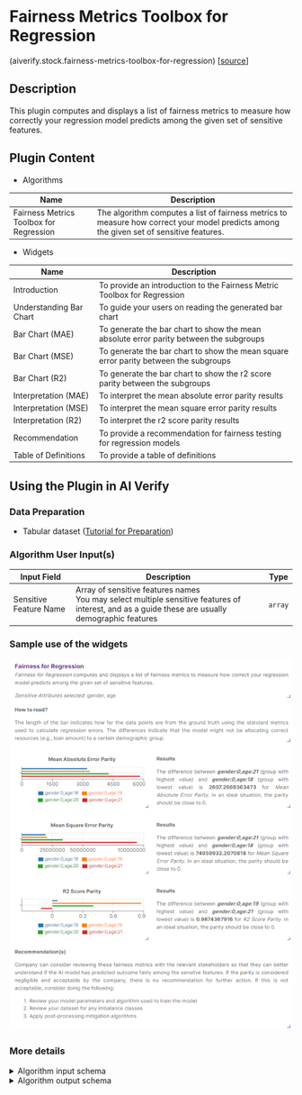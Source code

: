 # Fairness Metrics Toolbox for Regression
(aiverify.stock.fairness-metrics-toolbox-for-regression) [[source](https://github.com/IMDA-BTG/aiverify/tree/main/stock-plugins/aiverify.stock.fairness-metrics-toolbox-for-regression)]

## Description

This plugin computes and displays a list of fairness metrics to measure how correctly your regression model predicts among the given set of sensitive features.



## Plugin Content
- Algorithms
  
| Name                                    | Description                                                                                                                             |
| --------------------------------------- | --------------------------------------------------------------------------------------------------------------------------------------- |
| Fairness Metrics Toolbox for Regression | The algorithm computes a list of fairness metrics to measure how correct your model predicts among the given set of sensitive features. |


- Widgets

| Name                    | Description                                                                            |
| ----------------------- | -------------------------------------------------------------------------------------- |
| Introduction            | To provide an introduction to the Fairness Metric Toolbox for Regression               |
| Understanding Bar Chart | To guide your users on reading the generated bar chart                                |
| Bar Chart (MAE)         | To generate the bar chart to show the mean absolute error parity between the subgroups |
| Bar Chart (MSE)         | To generate the bar chart to show the mean square error parity between the subgroups   |
| Bar Chart (R2)          | To generate the bar chart to show the r2 score parity between the subgroups            |
| Interpretation (MAE)    | To interpret the mean absolute error parity results                              |
| Interpretation (MSE)    | To interpret the mean square error parity results                                |
| Interpretation (R2)     | To interpret the r2 score parity results                                          |
| Recommendation          | To provide a recommendation for fairness testing for regression models                 |
| Table of Definitions    | To provide a table of definitions                                                      |

## Using the Plugin in AI Verify
### Data Preparation
- Tabular dataset ([Tutorial for Preparation](https://imda-btg.github.io/aiverify/getting-started/prepare-tabular/))

### Algorithm User Input(s)

| Input Field            | Description                                                                                                                            |  Type   |
| ---------------------- | -------------------------------------------------------------------------------------------------------------------------------------- | :-----: |
| Sensitive Feature Name | Array of sensitive features names </br> You may select multiple sensitive features of interest, and as a guide these are usually demographic features | `array` |


### Sample use of the widgets

![FMTR sample](../images/fmtr_sample.png)


### More details
<details>
<summary> Algorithm input schema </summary>

```json
{
    "title": "Algorithm Plugin Input Arguments",
    "description": "A schema for algorithm plugin input arguments",
    "type": "object",
    "required": [
        "sensitive_feature"
    ],
    "properties": {
        "sensitive_feature": {
            "title": "Sensitive Feature Names",
            "description": "Array of Sensitive Feature Names (e.g. Gender)",
            "type": "array",
            "items": {
                "type": "string"
            },
            "minItems": 1
        }
    }
}
```

</details>

<details>
<summary>Algorithm output schema </summary>

```json
{
    "title": "Algorithm Plugin Output Arguments",
    "description": "A schema for algorithm plugin output arguments",
    "type": "object",
    "required": ["results"],
    "minProperties": 1,
    "properties": {
        "results": {
            "type": "array",
            "minItems": 1,
            "title": "The results Schema",
            "items": {
                "type": "object",
                "properties": {
                    "mae": {
                        "type": "number"
                    },
                    "r2": {
                        "type": [
                            "number",
                            "null"
                        ]
                    },
                    "mse": {
                        "type": "number"
                    },
                    "subgroup": {
                        "type": "string"
                    }
                }
            }
        }, 
        "sensitive_feature":{
            "description":"Array of sensitive feature names",
            "type":"array",
            "minItems":1,
            "items":{
                "type":"string"
            }
        }
    }
}
```

</details>